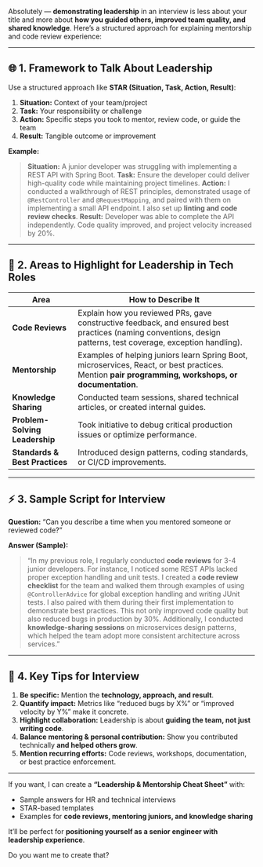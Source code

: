 Absolutely — **demonstrating leadership** in an interview is less about your title and more about **how you guided others, improved team quality, and shared knowledge**. Here’s a structured approach for explaining mentorship and code review experience:

---

## 🌐 **1. Framework to Talk About Leadership**

Use a structured approach like **STAR (Situation, Task, Action, Result)**:

1. **Situation:** Context of your team/project
2. **Task:** Your responsibility or challenge
3. **Action:** Specific steps you took to mentor, review code, or guide the team
4. **Result:** Tangible outcome or improvement

**Example:**

> **Situation:** A junior developer was struggling with implementing a REST API with Spring Boot.
> **Task:** Ensure the developer could deliver high-quality code while maintaining project timelines.
> **Action:** I conducted a walkthrough of REST principles, demonstrated usage of `@RestController` and `@RequestMapping`, and paired with them on implementing a small API endpoint. I also set up **linting and code review checks**.
> **Result:** Developer was able to complete the API independently. Code quality improved, and project velocity increased by 20%.

---

## 🧩 **2. Areas to Highlight for Leadership in Tech Roles**

| Area                           | How to Describe It                                                                                                                                             |
| ------------------------------ | -------------------------------------------------------------------------------------------------------------------------------------------------------------- |
| **Code Reviews**               | Explain how you reviewed PRs, gave constructive feedback, and ensured best practices (naming conventions, design patterns, test coverage, exception handling). |
| **Mentorship**                 | Examples of helping juniors learn Spring Boot, microservices, React, or best practices. Mention **pair programming, workshops, or documentation**.             |
| **Knowledge Sharing**          | Conducted team sessions, shared technical articles, or created internal guides.                                                                                |
| **Problem-Solving Leadership** | Took initiative to debug critical production issues or optimize performance.                                                                                   |
| **Standards & Best Practices** | Introduced design patterns, coding standards, or CI/CD improvements.                                                                                           |

---

## ⚡ **3. Sample Script for Interview**

**Question:** “Can you describe a time when you mentored someone or reviewed code?”

**Answer (Sample):**

> “In my previous role, I regularly conducted **code reviews** for 3-4 junior developers. For instance, I noticed some REST APIs lacked proper exception handling and unit tests. I created a **code review checklist** for the team and walked them through examples of using `@ControllerAdvice` for global exception handling and writing JUnit tests. I also paired with them during their first implementation to demonstrate best practices. This not only improved code quality but also reduced bugs in production by 30%. Additionally, I conducted **knowledge-sharing sessions** on microservices design patterns, which helped the team adopt more consistent architecture across services.”

---

## 🧠 **4. Key Tips for Interview**

1. **Be specific:** Mention the **technology, approach, and result**.
2. **Quantify impact:** Metrics like “reduced bugs by X%” or “improved velocity by Y%” make it concrete.
3. **Highlight collaboration:** Leadership is about **guiding the team, not just writing code**.
4. **Balance mentoring & personal contribution:** Show you contributed technically **and helped others grow**.
5. **Mention recurring efforts:** Code reviews, workshops, documentation, or best practice enforcement.

---

If you want, I can create a **“Leadership & Mentorship Cheat Sheet”** with:

- Sample answers for HR and technical interviews
- STAR-based templates
- Examples for **code reviews, mentoring juniors, and knowledge sharing**

It’ll be perfect for **positioning yourself as a senior engineer with leadership experience**.

Do you want me to create that?

